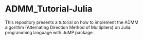 # ADMM_Tutorial-Julia
This repository presents a tutorial on how to implement the ADMM algorithm (Alternating Direction Method of Multipliers) on Julia programming language with JuMP package.
